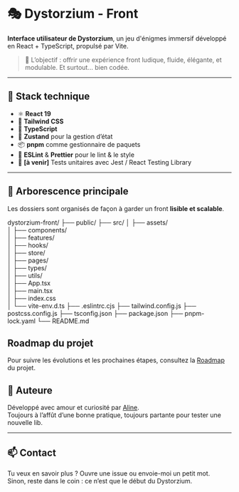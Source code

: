 # 🎭 Dystorzium - Front

**Interface utilisateur de Dystorzium**, un jeu d'énigmes immersif développé en React + TypeScript, propulsé par Vite.

> 🧠 L’objectif : offrir une expérience front ludique, fluide, élégante, et modulable. Et surtout… bien codée.

---

## 🚀 Stack technique

- ⚛️ **React 19**
- 💨 **Tailwind CSS**
- 🔐 **TypeScript**
- 🧠 **Zustand** pour la gestion d’état
- 📦 **pnpm** comme gestionnaire de paquets
- 🧹 **ESLint** & **Prettier** pour le lint & le style
- 🧪 **[à venir]** Tests unitaires avec Jest / React Testing Library

---

## 📁 Arborescence principale

Les dossiers sont organisés de façon à garder un front **lisible et scalable**.

dystorzium-front/
├── public/
├── src/
│   ├── assets/             
│   ├── components/          
│   ├── features/           
│   ├── hooks/              
│   ├── store/              
│   ├── pages/              
│   ├── types/               
│   ├── utils/               
│   ├── App.tsx              
│   ├── main.tsx             
│   ├── index.css            
│   └── vite-env.d.ts
├── .eslintrc.cjs
├── tailwind.config.js
├── postcss.config.js
├── tsconfig.json
├── package.json
├── pnpm-lock.yaml
└── README.md

## Roadmap du projet

Pour suivre les évolutions et les prochaines étapes, consultez la [Roadmap](./ROADMAP.md) du projet.


## 🧬 Auteure

Développé avec amour et curiosité par [Aline](https://github.com/AlineCoatanoan).  
Toujours à l’affût d’une bonne pratique, toujours partante pour tester une nouvelle lib.

---

## 📫 Contact

Tu veux en savoir plus ? Ouvre une issue ou envoie-moi un petit mot.  
Sinon, reste dans le coin : ce n’est que le début du Dystorzium.